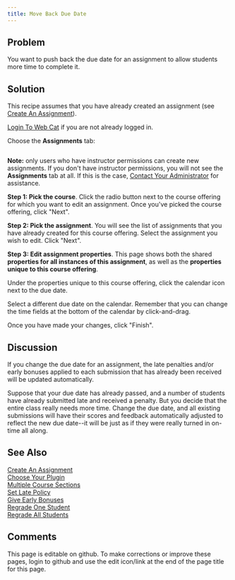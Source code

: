 ```yaml
---
title: Move Back Due Date
---
```

## Problem 

You want to push back the due date for an assignment to allow students
more time to complete it.

## Solution 

This recipe assumes that you have already created an assignment (see
[Create An Assignment](CreateAnAssignment.html)).

[Login To Web Cat](LoginToWebCat.html) if you are not already logged in.

Choose the **Assignments** tab:

<img href="img/assignments-properties-tab.png"/>

**Note:** only users who have instructor permissions can create new
assignments.  If you don't have instructor permissions, you will not see
the **Assignments** tab at all.  If this is the case,
[Contact Your Administrator](ContactYourAdministrator.html) for assistance.

**Step 1: Pick the course**.  Click the radio button next to the
course offering for which you want to edit an assignment.  Once you've
picked the course offering, click "Next".

**Step 2: Pick the assignment**.  You will see the list of
assignments that you have already created for this course offering.
Select the assignment you wish to edit.  Click "Next".

**Step 3: Edit assignment properties**.  This page shows both the
shared **properties for all instances of this assignment**, as well
as the **properties unique to this course offering**.

Under the properties unique to this course offering, click the
calendar icon next to the due date.

Select a different due date on the calendar.  Remember that you can
change the time fields at the bottom of the calendar by click-and-drag.

Once you have made your changes, click "Finish".

## Discussion 

If you change the due date for an assignment, the late penalties
and/or early bonuses applied to each submission that has already been
received will be updated automatically.

Suppose that your due date has already passed, and a number of
students have already submitted late and received a penalty.  But you
decide that the entire class really needs more time.  Change the due
date, and all existing submissions will have their scores and feedback
automatically adjusted to reflect the new due date--it will be just as
if they were really turned in on-time all along.

## See Also 

[Create An Assignment](CreateAnAssignment.html) <br/>
[Choose Your Plugin](ChooseYourPlugin.html) <br/>
[Multiple Course Sections](MultipleCourseSections.html) <br/>
[Set Late Policy](SetLatePolicy.html) <br/>
[Give Early Bonuses](GiveEarlyBonuses.html) <br/>
[Regrade One Student](RegradeOneStudent.html) <br/>
[Regrade All Students](RegradeAllStudents.html)

## Comments 

This page is editable on github. To make corrections or improve these
pages, login to github and use the edit icon/link at the end of the
page title for this page.
